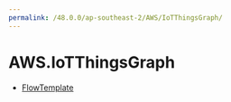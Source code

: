 ```yaml
---
permalink: /48.0.0/ap-southeast-2/AWS/IoTThingsGraph/
---
```


# AWS.IoTThingsGraph



* [FlowTemplate](FlowTemplate.md)